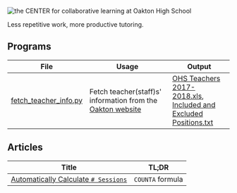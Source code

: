 ![the CENTER for collaborative learning at Oakton High School](https://ohsthecenter.files.wordpress.com/2015/09/cropped-the-center-full-world.png)

Less repetitive work, more productive tutoring.

## Programs

|File|Usage|Output|
|--|--|--|
|[fetch_teacher_info.py](./fetch_teacher_info.py)|Fetch teacher(staff)s' information from the [Oakton website](https://oaktonhs.fcps.edu/staff-directory)|[OHS Teachers 2017-2018.xls](./generated/OHS%20Teachers%202017-2018.xls),<br />[Included and Excluded Positions.txt](./generated/Included%20and%20Excluded%20Positions.txt)|

## Articles
|Title|TL;DR|
|--|--|
|[Automatically Calculate `# Sessions`](./articles/auto-session-count.md)|`COUNTA` formula|
